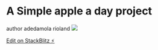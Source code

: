 # A Simple apple a day project
author adedamola rioland
 <img src="https://firebasestorage.googleapis.com/v0/b/aloe-29a05.appspot.com/o/Screenshot%202022-02-12%20at%2010.02.34%20AM.png?alt=media&token=062152e8-079b-470c-bdcf-42dc492c12a3" /> 

[Edit on StackBlitz ⚡️](https://stackblitz.com/edit/web-platform-hiwyki)
